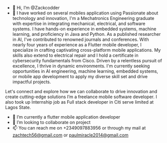 - 👋 Hi, I’m @Zackcodder
- 👀 I have worked on several mobiles application using
Passionate about technology and innovation, I'm a Mechatronics Engineering graduate with expertise in integrating mechanical, electrical, and software systems. I have hands-on experience in embedded systems, machine learning, and proficiency in Java and Python. As a published researcher in AI, I've contributed to renowned journals and conferences. With nearly four years of experience as a Flutter mobile developer, I specialize in crafting captivating cross-platform mobile applications. My skills also extend to electrical repair and I hold a certificate in cybersecurity fundamentals from Cisco.
Driven by a relentless pursuit of excellence, I thrive in dynamic environments. I'm currently seeking opportunities in AI engineering, machine learning, embedded systems, or mobile app development to apply my diverse skill set and drive impactful projects.

Let's connect and explore how we can collaborate to drive innovation and create cutting-edge solutions
I’m a freelance mobile software developer.
I also took up Internship job as Full stack developer in Citi serve limited at Lagos State.
- 🌱 I’m currently a flutter mobile application developer
- 💞️ I’m looking to collaborate on project
- 📫 You can reach me on +2349097883956 or through my mail at zachtech56@gmail.com or paulmiracle2014@gmail.com

<!---
Zackcodder/Zackcodder is a ✨ special ✨ repository because its `README.md` (this file) appears on your GitHub profile.
You can click the Preview link to take a look at your changes.
--->
